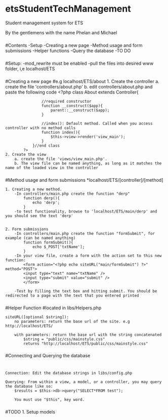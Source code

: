 etsStudentTechManagement
========================

Student management system for ETS

By the gentlemens with the name Phelan and Michael

###
#Contents
	-Setup
	-Creating a new page
	-Method usage and form submissions
	-Helper functions
	-Query the database
	-TO DO
###
#Setup:
	-mod_rewrite must be enabled
	-pull the files into desired www folder, i,e localhost/ETS
	

###
#Creating a new page
#e.g localhost/ETS/about
	1. Create the controller
		a. create the file 'controllers/about.php'
		b. edit controllers/about.php and paste the following code
			<?php
				class About extends Controller{

					//required constructor
					function __construct($app){
						parent::__construct($app);
					}

					//index(): Default method. Called when you access controller with no method calls
					function index(){
						$this->view->render('view_main');
					}
				}//end class
			?>
	2. Create the view
		a. create the file 'views/view_main.php'. 
		b. The view file can be named anything, as long as it matches the name of the loaded view in the controller

###
#Method usage and form submissions
	*localhost/ETS/[controller]/[method]

	1. Creating a new method. 
		-In controllers/main.php create the function "derp"
			function derp(){
				echo 'derp';
			}
		-to test functionality, browse to 'localhost/ETS/main/derp' and you should see the text 'derp'


	2. Form submissions
		-In controllers/main.php create the function "formSubmit", for example (can be named anything)
			function formSubmit(){
				echo $_POST['txtName'];
			}
		-In your view file, create a form with the action set to this new function:
			<form action="<?php echo siteURL("main/formSubmit") ?>" method="POST">
			<input type="text" name="txtName" />
			<input type="submit" value="submit" />
			</form>

		-Test by filling the text box and hitting submit. You should be redirected to a page with the text that you entered printed




###
#Helper Function
#located in libs/Helpers.php

	siteURL([optional $string]):
		no parameters: return the base url of the site. e.g http://localhost/ETS/

		with parameters: return the base url with the string concatenated
			$string = "public/css/mainstyle.css"
			returns "http://localhost/ETS/public/css/mainstyle.css"

###
#Connecting and Querying the database
#	
	Connection:	Edit the database strings in libs/config.php

	Querying: From within a view, a model, or a controller, you may query the database like so:
		$results = $this->db->query("SELECT*FROM test");

		You must use "$this", key word.
	

###
#TODO
	1. Setup models
	